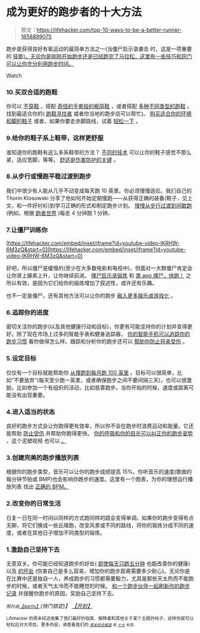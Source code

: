 # 成为更好的跑步者的十大方法

> 原文：<https://lifehacker.com/top-10-ways-to-be-a-better-runner-1658899075>

跑步是获得良好有氧运动的最简单方法之一(当僵尸启示录袭击 时，这是一项重要的 [技能)。无论你是刚刚开始跑步还是已经跑完了马拉松，这里有一些技巧和窍门可以让你充分利用跑步时间。](https://lifehacker.com/top-10-survival-tricks-for-when-the-zombie-apocalypse-h-5828336)

Watch

### 10.买双合适的跑鞋

你可以 [不穿鞋](http://lifehacker.com/shed-your-shoes-and-try-barefoot-running-5461632) ，搭配 [奇怪的手套般的极简鞋](http://lifehacker.com/ditch-your-shoes-for-better-runs-5315406) ，或者搭配 [多种不同类型的跑鞋](https://lifehacker.com/whats-the-difference-between-all-these-running-shoes-476458686) 。找到最适合你的( [跑鞋寻找者](http://lifehacker.com/running-shoe-finder-offers-sneaker-recommendations-cust-5832963) 或者你当地的跑步店可以帮忙)。 [购买适合你的环境和脚的鞋子](http://lifehacker.com/choose-lace-and-replace-your-running-shoes-based-on-h-5918705) 或者，如果你要走赤脚路线，试着 [轻松一下](http://lifehacker.com/ease-into-barefoot-running-with-foot-strengthening-exer-5829142) 。

### 9.给你的鞋子系上鞋带，这样更舒服

谁知道你的跑鞋有这么多系鞋带的方法？ [不同的技术](http://lifehacker.com/change-up-your-running-shoe-lacing-technique-to-improve-1495551389) 可以让你的鞋子感觉不那么紧，适应宽脚，等等。 [舒适是伤害防护的关键](http://lifehacker.com/pick-running-shoes-based-on-comfort-to-prevent-foot-inj-1449138178) 。

### 8.从步行或慢跑平稳过渡到跑步

我们中很少有人能从几乎不动变成每天跑 10 英里。你必须慢慢适应。我们自己的 Thorin Klosowski 分享了他如何开始定期慢跑——从获得正确的装备(鞋子，见上文，和一件好衬衫)到学习正确的形式和制定跑步计划。 [慢慢从步行过渡到间歇跑](http://lifehacker.com/how-to-start-running-398911) (例如，根据 [跑者世界](http://www.runnersworld.com/the-starting-line/how-start-running-if-youre-already-exercising) )每走 4 分钟跑 1 分钟。

### 7.让僵尸训练你

 [https://lifehacker.com/embed/inset/iframe?id=youtube-video-lKRHW-6M3zQ&start=0](https://lifehacker.com/embed/inset/iframe?id=youtube-video-lKRHW-6M3zQ&start=0) 

好吧，所以僵尸是缓慢的(至少在大多数电影和电视中)，但面对一大群僵尸肯定会让你肾上腺素上升，让你继续前进。 [僵尸启示录锻炼](http://lifehacker.com/need-a-good-fun-workout-train-for-the-zombie-apocalyp-5929645) 和 [类 app 僵尸，快跑！](https://lifehacker.com/zombies-run-turns-your-exercise-routine-into-a-game-o-5892625) 之所以有效，是因为它们给你的锻炼增加了叙述性，或许还有乐趣。

也不一定是僵尸。还有其他方法可以让你的跑步 [融入更多娱乐或游戏化](http://lifehacker.com/gamify-your-exercise-routine-this-weekend-1497538852) 。

### 6.追踪你的进度

密切关注你的跑步(以及其他健康行动和目标)，你更有可能坚持你的计划并变得更好。除了现在市场上过多的智能手表和健身追踪器， [你的智能手机可以追踪你的跑步习惯](https://lifehacker.com/five-best-smartphone-running-apps-5929709) 看你做得怎么样。跟踪和分析你的跑步还可以 [帮助你防止将来受伤](http://lifehacker.com/predict-running-injuries-by-tracking-and-analyzing-your-5615974) 。

### 5.设定目标

仅仅有一个目标就能帮助你 [从慢跑到每月跑 100 英里](https://lifehacker.com/how-i-went-from-barely-jogging-to-running-100-miles-per-583956437) 。目标可以很简单，比如“不要放弃”(每天至少跑一英里，或者确保跑步之间不要间隔三天)，也可以很激励，比如参加一个有组织的活动，比如慈善跑步。当你开始的时候，速度或距离可能没有出现重要。

### 4.进入适当的状态

良好的跑步方式会让你跑得更有效率，所以你不会在跑步时浪费运动和能量。它还能帮助 [防止受伤](https://lifehacker.com/a-new-form-is-all-you-need-to-avoid-running-injuries-5856117) 并帮助你跑得更快。 [你的呼吸和你的目光可以纠正你的跑步姿势](http://lifehacker.com/use-your-breath-and-your-gaze-to-get-the-perfect-runnin-5809727) ，这个泥塑视频 也可以 [。](http://lifehacker.com/learn-the-proper-running-technique-in-30-seconds-5928598)

### 3.创建完美的跑步播放列表

根据你的跑步类型，音乐可以让你的跑步成绩提高 15%。你听音乐的速度(歌曲的每分钟节拍或 BMP)也会影响你跑步的速度。这里有一个图表，为你的理想运行播放列表 找出 [正确的 BPM。](https://lifehacker.com/find-the-right-bpm-for-your-perfect-running-playlist-wi-5927390)

### 2.改变你的日常生活

日复一日在同一时间以同样的方式跑同样的路会变得单调。如果你的跑步变得有点无聊，将它们换成一些丘陵跑，改变风景或不同的路线，将你的锻炼分成不同的速度，或者在其他日子增加不同类型的锻炼。

### 1.激励自己坚持下去

无意双关。你可能已经知道跑步的好处( [即使每天只跑五分钟](http://lifehacker.com/running-just-5-minutes-a-day-might-add-years-to-your-li-1614031713) 也能改善你的健康)以及 [的坏处](https://lifehacker.com/seven-things-i-wish-i-knew-when-i-started-running-1370937569) (伤害自己是多么容易，增加你的跑步距离需要多少耐心)。无论你是在比赛中还是独自一人，养成跑步的习惯都需要毅力，尤其是那些天太热而不能跑步的时候，或者天气太冷而不能睡觉的时候。 [和一个跑步伙伴一起刷新你的跑步记录](http://lifehacker.com/easy-ways-to-refresh-your-run-and-make-it-more-fun-1603531251) 并提醒你跑步的原因，奖励自己坚持下去。

<small>*照片由*</small>[<small>*【aarrts】*</small>](http://www.shutterstock.com/pic.mhtml?id=175348766&src=id)*(快门锁定)】* [*【开封】*](http://www.flickr.com/photos/kaichanvong/4553238782)*<small></small>*<small>[<small></small>](https://www.flickr.com/photos/rlandry/14972761381)</small>

<small>Lifehacker 的周末综述收集了我们最好的指南、解释者和其他关于某个主题的帖子，这样你就可以轻松应对大项目。更多内容，请查看我们的 [*<small>周末综合报道</small>*](http://lifehacker.com/tag/weekend-roundup) <small>*和*</small> [*<small>十大</small>*](http://lifehacker.com/tag/lifehacker-top-10) <small>*标签。*</small></small> 

<small></small>